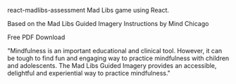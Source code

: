 react-madlibs-assessment
Mad Libs game using React.

Based on the Mad Libs Guided Imagery Instructions by Mind Chicago

Free PDF Download

"Mindfulness is an important educational and clinical tool. However, it can be tough to find fun and engaging way to practice mindfulness with children and adolescents. The Mad Libs Guided Imagery provides an accessible, delightful and experiential way to practice mindfulness."